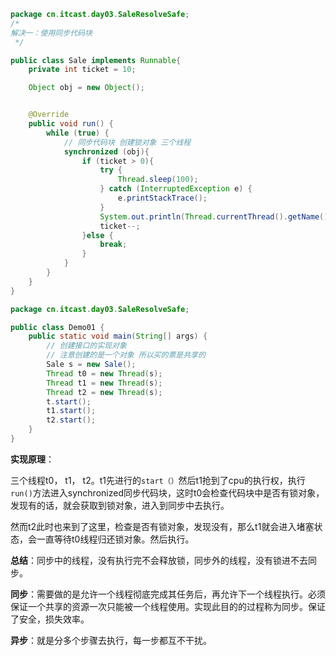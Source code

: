 ```java
package cn.itcast.day03.SaleResolveSafe;
/*
解决一：使用同步代码块
 */

public class Sale implements Runnable{
    private int ticket = 10;

    Object obj = new Object();


    @Override
    public void run() {
        while (true) {
            // 同步代码块 创建锁对象 三个线程
            synchronized (obj){
                if (ticket > 0){
                    try {
                        Thread.sleep(100);
                    } catch (InterruptedException e) {
                        e.printStackTrace();
                    }
                    System.out.println(Thread.currentThread().getName() + "正在卖---->" + ticket);
                    ticket--;
                }else {
                    break;
                }
            }
        }
    }
}
```



```java
package cn.itcast.day03.SaleResolveSafe;

public class Demo01 {
    public static void main(String[] args) {
        // 创建接口的实现对象
        // 注意创建的是一个对象 所以买的票是共享的
        Sale s = new Sale();
        Thread t0 = new Thread(s);
        Thread t1 = new Thread(s);
        Thread t2 = new Thread(s);
        t.start();
        t1.start();
        t2.start();
    }
}
```



**实现原理**：

三个线程t0， t1， t2。t1先进行的`start（）`然后t1抢到了cpu的执行权，执行`run()`方法进入synchronized同步代码块，这时t0会检查代码块中是否有锁对象，发现有的话，就会获取到锁对象，进入到同步中去执行。

然而t2此时也来到了这里，检查是否有锁对象，发现没有，那么t1就会进入堵塞状态，会一直等待t0线程归还锁对象。然后执行。



**总结**：同步中的线程，没有执行完不会释放锁，同步外的线程，没有锁进不去同步。



**同步**：需要做的是允许一个线程彻底完成其任务后，再允许下一个线程执行。必须保证一个共享的资源一次只能被一个线程使用。实现此目的的过程称为同步。保证了安全，损失效率。



**异步**：就是分多个步骤去执行，每一步都互不干扰。